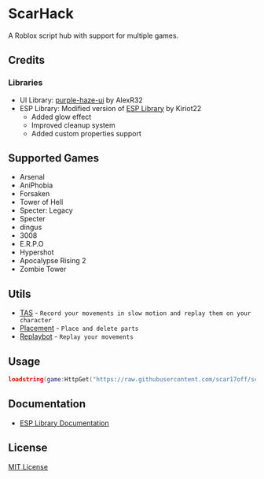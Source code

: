 # ScarHack

A Roblox script hub with support for multiple games.

## Credits

### Libraries
- UI Library: [purple-haze-ui](https://github.com/Averiias/purple-haze-pf) by AlexR32 
- ESP Library: Modified version of [ESP Library](https://kiriot22.com/releases/ESP.lua) by Kiriot22
  - Added glow effect
  - Improved cleanup system
  - Added custom properties support

## Supported Games

- Arsenal
- AniPhobia
- Forsaken
- Tower of Hell
- Specter: Legacy
- Specter
- dingus
- 3008
- E.R.P.O
- Hypershot
- Apocalypse Rising 2
- Zombie Tower

## Utils
- [TAS](utils/tas.lua) - `Record your movements in slow motion and replay them on your character`
- [Placement](utils/placement.lua) - `Place and delete parts`
- [Replaybot](utils/replaybot.lua) - `Replay your movements`

## Usage

```lua
loadstring(game:HttpGet("https://raw.githubusercontent.com/scar17off/scarhack/refs/heads/main/main.lua"))()
```

## Documentation
- [ESP Library Documentation](libraries/ESP.md)

## License
[MIT License](LICENSE.md)